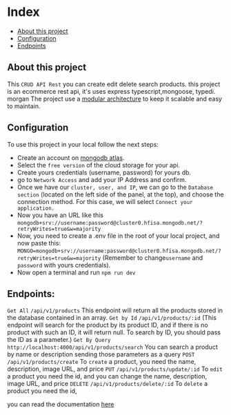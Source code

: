 # Index

- [About this project](#About-this-project)
- [Configuration](#Configuration)
- [Endpoints](#Endpoints)

## About this project

This `CRUD API Rest` you can create edit delete search products.
this project is an ecommerce rest api, it's uses express typescript,mongoose, typedi. morgan
The project use a [modular architecture](https://scorpionconmate.notion.site/scorpionconmate/The-Folder-Hell-in-Typescript-ed146a5d32e4476794b79b6190e4afc0) to keep it scalable and easy to maintain.

## Configuration

To use this project in your local follow the next steps:

- Create an account on [mongodb atlas](https://www.mongodb.com/atlas).
- Select the `free version` of the cloud storage for your api.
- Create yours credentials (username, password) for yours db.
- go to `Network Access` and add your IP Address and confirm.
- Once we have our `cluster, user, and IP`, we can go to the `Database section` (located on the left side of the panel, at the top), and choose the connection method. For this case, we will select `Connect your application.`
- Now you have an URL like this `mongodb+srv://username:password@cluster0.hfisa.mongodb.net/?retryWrites=true&w=majority`
- Now, you need to create a .env file in the root of your local project, and now paste this:
  `MONGO=mongodb+srv://username:password@cluster0.hfisa.mongodb.net/?retryWrites=true&w=majority`
  (Remember to change`username` and `password` with yours credentials).
- Now open a terminal and run `npm run dev`

## Endpoints:

`Get All` `/api/v1/products` This endpoint will return all the products stored in the database contained in an array.
`Get by Id` `/api/v1/products/:id` (This endpoint will search for the product by its product ID, and if there is no product with such an ID, it will return null. To search by ID, you should pass the ID as a parameter.)
`Get By Query` `http://localhost:4000/api/v1/products/search` You can search a product by name or description sending those parameters as a query
`POST` `/api/v1/products/create` To `create` a product, you need the name, description, image URL, and price
`PUT` `/api/v1/products/update/:id` To `edit` a product you need the id, and you can change the name, description, image URL, and price
`DELETE` `/api/v1/products/delete/:id` To `delete` a product you need the id,

you can read the documentation [here](https://documenter.getpostman.com/view/21643141/2s9YC1Vu9P)

